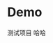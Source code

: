 <!--
 * @CreateBy: Mr.Fang
 * @LastEditTime: 2019-12-12 19:33:29
 * @Descripttion: Copyright © 2019 Fa. All rights reserved.
 -->
# Demo
测试项目
哈哈